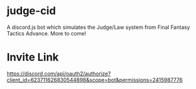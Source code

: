 # judge-cid
A discord.js bot which simulates the Judge/Law system from Final Fantasy Tactics Advance.
More to come!

# Invite Link
https://discord.com/api/oauth2/authorize?client_id=623711626830544898&scope=bot&permissions=2415987776